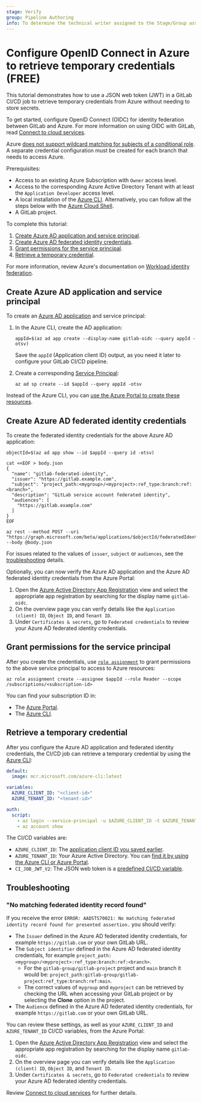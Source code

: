 ```yaml
---
stage: Verify
group: Pipeline Authoring
info: To determine the technical writer assigned to the Stage/Group associated with this page, see https://about.gitlab.com/handbook/product/ux/technical-writing/#assignments
---
```


# Configure OpenID Connect in Azure to retrieve temporary credentials **(FREE)**

This tutorial demonstrates how to use a JSON web token (JWT) in a GitLab CI/CD job
to retrieve temporary credentials from Azure without needing to store secrets.

To get started, configure OpenID Connect (OIDC) for identity federation between GitLab and Azure.
For more information on using OIDC with GitLab, read [Connect to cloud services](../index.md).

Azure [does not support wildcard matching for subjects of a conditional role](https://gitlab.com/gitlab-org/gitlab/-/issues/346737#note_836584745).
A separate credential configuration must be created for each branch that needs to access Azure.

Prerequisites:

- Access to an existing Azure Subscription with `Owner` access level.
- Access to the corresponding Azure Active Directory Tenant with at least the `Application Developer` access level.
- A local installation of the [Azure CLI](https://learn.microsoft.com/en-us/cli/azure/install-azure-cli).
  Alternatively, you can follow all the steps below with the [Azure Cloud Shell](https://portal.azure.com/#cloudshell/).
- A GitLab project.

To complete this tutorial:

1. [Create Azure AD application and service principal](#create-azure-ad-application-and-service-principal).
1. [Create Azure AD federated identity credentials](#create-azure-ad-federated-identity-credentials).
1. [Grant permissions for the service principal](#grant-permissions-for-the-service-principal).
1. [Retrieve a temporary credential](#retrieve-a-temporary-credential).

For more information, review Azure's documentation on [Workload identity federation](https://learn.microsoft.com/en-us/azure/active-directory/develop/workload-identity-federation).

## Create Azure AD application and service principal

To create an [Azure AD application](https://learn.microsoft.com/en-us/cli/azure/ad/app?view=azure-cli-latest#az-ad-app-create)
and service principal:

1. In the Azure CLI, create the AD application:

   ```shell
   appId=$(az ad app create --display-name gitlab-oidc --query appId -otsv)
   ```

   Save the `appId` (Application client ID) output, as you need it later
   to configure your GitLab CI/CD pipeline.

1. Create a corresponding [Service Principal](https://learn.microsoft.com/en-us/cli/azure/ad/sp?view=azure-cli-latest#az-ad-sp-create):

   ```shell
   az ad sp create --id $appId --query appId -otsv
   ```

Instead of the Azure CLI, you can [use the Azure Portal to create these resources](https://learn.microsoft.com/en-us/azure/active-directory/develop/howto-create-service-principal-portal).

## Create Azure AD federated identity credentials

To create the federated identity credentials for the above Azure AD application:

```shell
objectId=$(az ad app show --id $appId --query id -otsv)

cat <<EOF > body.json
{
  "name": "gitlab-federated-identity",
  "issuer": "https://gitlab.example.com",
  "subject": "project_path:<mygroup>/<myproject>:ref_type:branch:ref:<branch>",
  "description": "GitLab service account federated identity",
  "audiences": [
    "https://gitlab.example.com"
  ]
}
EOF

az rest --method POST --uri "https://graph.microsoft.com/beta/applications/$objectId/federatedIdentityCredentials" --body @body.json
```

For issues related to the values of `issuer`, `subject` or `audiences`, see the
[troubleshooting](#troubleshooting) details.

Optionally, you can now verify the Azure AD application and the Azure AD federated
identity credentials from the Azure Portal:

1. Open the [Azure Active Directory App Registration](https://portal.azure.com/#view/Microsoft_AAD_IAM/ActiveDirectoryMenuBlade/~/RegisteredApps)
   view and select the appropriate app registration by searching for the display name `gitlab-oidc`.
1. On the overview page you can verify details like the `Application (client) ID`,
   `Object ID`, and `Tenant ID`.
1. Under `Certificates & secrets`, go to `Federated credentials` to review your
   Azure AD federated identity credentials.

## Grant permissions for the service principal

After you create the credentials, use [`role assignment`](https://learn.microsoft.com/en-us/cli/azure/role/assignment?view=azure-cli-latest#az-role-assignment-create)
to grant permissions to the above service principal to access to Azure resources:

```shell
az role assignment create --assignee $appId --role Reader --scope /subscriptions/<subscription-id>
```

You can find your subscription ID in:

- The [Azure Portal](https://learn.microsoft.com/en-us/azure/azure-portal/get-subscription-tenant-id#find-your-azure-subscription).
- The [Azure CLI](https://learn.microsoft.com/en-us/cli/azure/manage-azure-subscriptions-azure-cli#get-the-active-subscription).

## Retrieve a temporary credential

After you configure the Azure AD application and federated identity credentials,
the CI/CD job can retrieve a temporary credential by using the [Azure CLI](https://learn.microsoft.com/en-us/cli/azure/reference-index?view=azure-cli-latest#az-login):

```yaml
default:
  image: mcr.microsoft.com/azure-cli:latest

variables:
  AZURE_CLIENT_ID: "<client-id>"
  AZURE_TENANT_ID: "<tenant-id>"

auth:
  script:
    - az login --service-principal -u $AZURE_CLIENT_ID -t $AZURE_TENANT_ID --federated-token $CI_JOB_JWT_V2
    - az account show
```

The CI/CD variables are:

- `AZURE_CLIENT_ID`: The [application client ID you saved earlier](#create-azure-ad-application-and-service-principal).
- `AZURE_TENANT_ID`: Your Azure Active Directory. You can
  [find it by using the Azure CLI or Azure Portal](https://learn.microsoft.com/en-us/azure/active-directory/fundamentals/active-directory-how-to-find-tenant).
- `CI_JOB_JWT_V2`: The JSON web token is a [predefined CI/CD variable](../../variables/predefined_variables.md).

## Troubleshooting

### "No matching federated identity record found"

If you receive the error `ERROR: AADSTS70021: No matching federated identity record found for presented assertion.`
you should verify:

- The `Issuer` defined in the Azure AD federated identity credentials, for example
  `https://gitlab.com` or your own GitLab URL.
- The `Subject identifier` defined in the Azure AD federated identity credentials,
  for example `project_path:<mygroup>/<myproject>:ref_type:branch:ref:<branch>`.
  - For the `gitlab-group/gitlab-project` project and `main` branch it would be:
    `project_path:gitlab-group/gitlab-project:ref_type:branch:ref:main`.
  - The correct values of `mygroup` and `myproject` can be retrieved by checking the URL
    when accessing your GitLab project or by selecting the **Clone** option in the project.
- The `Audience` defined in the Azure AD federated identity credentials, for example `https://gitlab.com`
  or your own GitLab URL.

You can review these settings, as well as your `AZURE_CLIENT_ID` and `AZURE_TENANT_ID`
CI/CD variables, from the Azure Portal:

1. Open the [Azure Active Directory App Registration](https://portal.azure.com/#view/Microsoft_AAD_IAM/ActiveDirectoryMenuBlade/~/RegisteredApps)
   view and select the appropriate app registration by searching for the display name `gitlab-oidc`.
1. On the overview page you can verify details like the `Application (client) ID`,
   `Object ID`, and `Tenant ID`.
1. Under `Certificates & secrets`, go to `Federated credentials` to review your
   Azure AD federated identity credentials.

Review [Connect to cloud services](../index.md) for further details.
